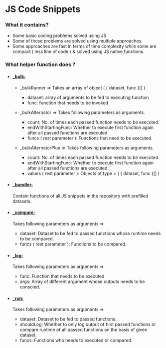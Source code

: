 # JS Code Snippets

### What it contains?
* Some basic coding problems solved using JS.
* Some of those problems are solved using multiple approaches.
* Some approaches are fast in terms of time complexity while some are compact ( less line of code ) & solved using JS native functions.

### What helper function does ?

* #### [_bulk:](!https://github.com/harsh863/js-practice-snippets/blob/master/helper/_bulk.js)
  
   - _bulkRunner => Takes an array of object ( { dataset, func }[] )
     * dataset: array of arguments to be fed to executing function
     * func: function that needs to be invoked
       
   - _bulkAlternator => Takes following parameters as arguments.
     * count: No. of times each passed function needs to be executed.
     * endWithStartingFunc: Whether to execute first function again after all passed functions are executed.
     * funcs ( rest parameter ): Functions that need to be executed.

   - _bulkAlternatorPlus => Takes following parameters as arguments.
     * count: No. of times each passed function needs to be executed.
     * endWithStartingFunc: Whether to execute first function again after all passed functions are executed.
     * values ( rest parameter ): Objects of type = ( { dataset, func }[] )
    
* #### [_bundler:](!https://github.com/harsh863/js-practice-snippets/blob/master/helper/_bundler.js)
  
  Contain functions of all JS snippets in the repository with prefilled datasets.
  

* #### [_compare:](!https://github.com/harsh863/js-practice-snippets/blob/master/helper/_compare.js)

  Takes following parameters as arguments =>
    * dataset: Dataset to be fed to passed functions whose runtime needs to be compared.
    * funcs ( rest parameter ): Functions to be compared.

* #### [_log:](!https://github.com/harsh863/js-practice-snippets/blob/master/helper/_log.js)
  
  Takes following parameters as arguments =>
    * func: Function that needs to be executed 
    * args: Array of different argument whose outputs needs to be consoled.

* #### [_run:](!https://github.com/harsh863/js-practice-snippets/blob/master/helper/_run.js)
  
  Takes following parameters as arguments =>
    * dataset: Dataset to be fed to passed functions.
    * shouldLog: Whether to only log output of first passed functions or compare runtime of all passed functions on the basis of given dataset.
    * funcs: Functions who needs to executed or compared.

